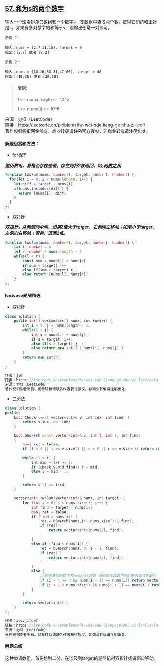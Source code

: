 ## [57. 和为s的两个数字](https://leetcode.cn/problems/he-wei-sde-liang-ge-shu-zi-lcof/)

<p>
输入一个递增排序的数组和一个数字s，在数组中查找两个数，使得它们的和正好是s。如果有多对数字的和等于s，则输出任意一对即可。
</p>

```
示例 1: 

输入：nums = [2,7,11,15], target = 9
输出：[2,7] 或者 [7,2]

示例 2:

输入：nums = [10,26,30,31,47,60], target = 40
输出：[10,30] 或者 [30,10]
```

> #### 限制:
>
> 1 <= nums.length <= 10^5
> 
> 1 <= nums[i] <= 10^6

<p style="font-size: 14px">
来源：力扣（LeetCode） <br>
链接：https://leetcode.cn/problems/he-wei-sde-liang-ge-shu-zi-lcof/ <br>
著作权归领扣网络所有。商业转载请联系官方授权，非商业转载请注明出处。
</p>

#### 解题思路和方法：
- for循环

**_遍历数组，看是否存在差值，存在则将2数返回。[01.两数之和](../题库-中等算法/01.两数之和.md)_**

```typescript
function twoSum(nums: number[], target: number): number[] {
  for(let i = 0; i < nums.length; i++) {
    let diff = target - nums[i]
    if(nums.includes(diff)) {
      return [nums[i], diff]
    }
  }
};
```

- 双指针

**_双指针，从两侧向中间，如果2值大于target，右侧向左移动；如果小于target，左侧向右移动；否则，返回2值。_**

```typescript
function twoSum(nums: number[], target: number): number[] {
    let l: number = 0
    let r: number = nums.length - 1
    while(l < r) {
        const sum = nums[l] + nums[r]
        if(sum < target) l++
        else if(sum > target) r--
        else return [nums[l], nums[r]]
    }
};
```

#### leetcode题解精选
- 双指针

```java
class Solution {
    public int[] twoSum(int[] nums, int target) {
        int i = 0, j = nums.length - 1;
        while(i < j) {
            int s = nums[i] + nums[j];
            if(s < target) i++;
            else if(s > target) j--;
            else return new int[] { nums[i], nums[j] };
        }
        return new int[0];
    }
}

作者：jyd
链接：https://leetcode.cn/problems/he-wei-sde-liang-ge-shu-zi-lcof/solution/mian-shi-ti-57-he-wei-s-de-liang-ge-shu-zi-shuang-/
来源：力扣（LeetCode）
著作权归作者所有。商业转载请联系作者获得授权，非商业转载请注明出处。
```

- 二分法

```cpp
class Solution {
public:
    bool Check(const vector<int>& v, int idx, int find) {
        return v[idx] >= find;
    }

    bool bSearch(const vector<int>& v, int l, int r, int find)
    {
        bool ret = false;
        if (l < 0 || l >= v.size() || r < 0 || r >= v.size()) return ret;

        while (l < r) {
            int mid = l+r >> 1;
            if (Check(v,mid,find)) r = mid;
            else l = mid + 1;
        }

        return v[l] == find;
    }

    vector<int> twoSum(vector<int>& nums, int target) {
        for (int i = 0; i < nums.size(); i++) {
            int find = target - nums[i];
            bool ret = false;
            if (find > nums[i]) {
                ret = bSearch(nums,i+1,nums.size()-1,find);
                if (ret) {
                    return vector<int>{nums[i], find};
                }
            }
            else if (find < nums[i]) {
                ret = bSearch(nums, 0, i - 1, find);
                if (ret) {
                    return vector<int>{nums[i], find};
                }
            }
            else {
                //说明查找的数字和nums[i]相等 直接查找该数字前后是否有该数即可
                if (i - 1 >= 0 && nums[i - 1] == nums[i]) return vector<int>{find, find};
                if (i + 1 < nums.size() && nums[i + 1] == nums[i]) return vector<int>{find, find};
            }
        }

        return vector<int>();
    }
};

作者：acvv_itdef
链接：https://leetcode.cn/problems/he-wei-sde-liang-ge-shu-zi-lcof/solution/duo-chong-fang-fa-ha-xi-shuang-zhi-zhen-c160j/
来源：力扣（LeetCode）
著作权归作者所有。商业转载请联系作者获得授权，非商业转载请注明出处。
```

#### 解题总结
这种单调数组，首先想到二分。在涉及到target的题型记得双指针或者窗口移动。
